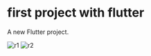 # first project with flutter

A new Flutter project.

![r1](https://user-images.githubusercontent.com/92230521/214640495-22d4574b-6b18-4086-ab5c-12004c8c5fb3.png)
![r2](https://user-images.githubusercontent.com/92230521/214640508-59f2a934-466a-487c-b7ff-d72d8f8a304f.png)


